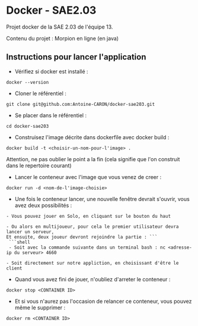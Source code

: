# Docker - SAE2.03

Projet docker de la SAE 2.03 de l'équipe 13.

Contenu du projet : 
Morpion en ligne (en java)

## Instructions pour lancer l'application

- Vérifiez si docker est installé :
```shell
docker --version
```

- Cloner le référentiel :
 ```shell
git clone git@github.com:Antoine-CARON/docker-sae203.git
```

- Se placer dans le référentiel :
```shell
cd docker-sae203
```

- Construisez l'image décrite dans dockerfile avec docker build : 
```shell
docker build -t <choisir-un-nom-pour-l'image> .
```
Attention, ne pas oublier le point a la fin (cela signifie que l'on construit dans le repertoire courant)


- Lancer le conteneur avec l'image que vous venez de creer :
```shell
docker run -d <nom-de-l'image-choisie>
```

- Une fois le conteneur lancer, une nouvelle fenêtre devrait s'ouvrir, vous avez deux possibilités :
```shell
- Vous pouvez jouer en Solo, en cliquant sur le bouton du haut
```
```shell
- Ou alors en multijoueur, pour cela le premier utilisateur devra lancer un serveur,
Et ensuite, deux joueur devront rejoindre la partie : ```
 ```shell
 - Soit avec la commande suivante dans un terminal bash : nc <adresse-ip du serveur> 4660
```
 ```shell
 - Soit directement sur notre appliction, en choisissant d'être le client
 ```

- Quand vous avez fini de jouer, n'oubliez d'arreter le conteneur :
```shell
docker stop <CONTAINER ID>
```

- Et si vous n'aurez pas l'occasion de relancer ce conteneur, vous pouvez même le supprimer :
```shell
docker rm <CONTAINER ID>
```
